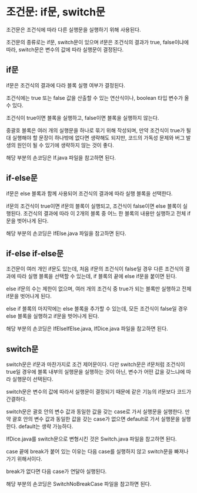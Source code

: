 # 조건문: if문, switch문
조건문은 조건식에 따라 다른 실행문을 실행하기 위해 사용된다.

조건문의 종류로는 if문, switch문이 있으며 if문은 조건식의 결과가 true, false이냐에 따라, switch문은 변수의 값에 따라 실행문이 결정된다.

## if문
if문은 조건식의 결과에 다라 블록 실행 여부가 결정된다.

조건식에는 true 또는 false 값을 산출할 수 있는 연산식이나, boolean 타입 변수가 올 수 있다.

조건식이 true이면 블록을 실행하고, false이면 블록을 실행하지 않는다.

중괄호 블록은 여러 개의 실행문을 하나로 묶기 위해 작성되며, 만약 조건식이 true가 될 대 실행해야 할 문장이 하나밖에 없다면 생략해도 되지만, 코드의 가독성 문제와 버그 발생의 원인이 될 수 있기에 생략하지 않는 것이 좋다.

해당 부분의 손코딩은 If.java 파일을 참고하면 된다.

## if-else문
if문은 else 블록과 함께 사용되어 조건식의 결과에 따라 실행 블록을 선택한다.

if문의 조건식이 true이면 if문의 블록이 실행되고, 조건식이 false이면 else 블록이 실행된다. 조건식의 결과에 따라 이 2개의 블록 중 어느 한 블록의 내용만 실행하고 전체 if문을 벗어나게 된다.

해당 부분의 손코딩은 IfElse.java 파일을 참고하면 된다.

## if-else if-else문
조건문이 여러 개인 if문도 있는데, 처음 if문의 조건식이 false일 경우 다른 조건식의 결과에 따라 실행 블록을 선택할 수 있는데, if 블록의 끝에 else if문을 붙이면 된다.

else if문의 수는 제한이 없으며, 여러 개의 조건식 중 true가 되는 블록만 실행하고 전체 if문을 벗어나게 된다.

else if 블록의 마지막에는 else 블록을 추가할 수 있는데, 모든 조건식이 false일 경우 else 블록을 실행하고 if문을 벗어나게 된다.

해당 부분의 손코딩은 IfElseIfElse.java, IfDice.java 파일을 참고하면 된다.

## switch문
switch문은 if문과 마찬가지로 조건 제어문이다. 다만 switch문은 if문처럼 조건식이 true일 경우에 블록 내부의 실행문을 실행하는 것이 아닌, 변수가 어떤 값을 갖느냐에 따라 실행문이 선택된다.

switch문은 변수의 값에 따라서 실행문이 결정되기 때문에 같은 기능의 if문보다 코드가 간결하다.

switch문은 괄호 안의 변수 값과 동일한 값을 갖는 case로 가서 실행문을 실행한다. 만약 괄호 안의 변수 값과 동일한 값을 갖는 case가 없으면 default로 가서 실행문을 실행한다. default는 생략 가능하다.

IfDice.java를 switch문으로 변형시킨 것은 Switch.java 파일을 참고하면 된다.

case 끝에 break가 붙어 있는 이유는 다음 case를 실행하지 않고 switch문을 빠져나가기 위해서이다.

break가 없다면 다음 case가 연달아 실행된다.

해당 부분의 손코딩은 SwitchNoBreakCase 파일을 참고하면 된다.
